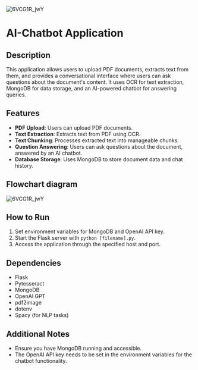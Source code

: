 ![6VCG1R_jwY](https://github.com/Rehan-Afzaal/ai-chatbot/assets/42688016/f931d24e-dda4-4caa-9b09-513e108f8b9c)
# AI-Chatbot Application

## Description
This application allows users to upload PDF documents, extracts text from them, and provides a conversational interface where users can ask questions about the document's content. It uses OCR for text extraction, MongoDB for data storage, and an AI-powered chatbot for answering queries.

## Features
- **PDF Upload**: Users can upload PDF documents.
- **Text Extraction**: Extracts text from PDF using OCR.
- **Text Chunking**: Processes extracted text into manageable chunks.
- **Question Answering**: Users can ask questions about the document, answered by an AI chatbot.
- **Database Storage**: Uses MongoDB to store document data and chat history.
  
## Flowchart diagram
![6VCG1R_jwY](https://github.com/Rehan-Afzaal/ai-chatbot/assets/42688016/3adedd03-52d7-4f13-84ed-250a970729a6)

## How to Run
1. Set environment variables for MongoDB and OpenAI API key.
2. Start the Flask server with `python [filename].py`.
3. Access the application through the specified host and port.

## Dependencies
- Flask
- Pytesseract
- MongoDB
- OpenAI GPT
- pdf2image
- dotenv
- Spacy (for NLP tasks)

## Additional Notes
- Ensure you have MongoDB running and accessible.
- The OpenAI API key needs to be set in the environment variables for the chatbot functionality.
